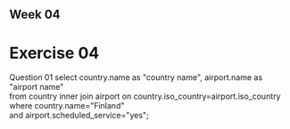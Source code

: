 ## Week 04

# Exercise 04

Question 01
select country.name as "country name", airport.name as "airport name" <br>
from country inner join airport on country.iso_country=airport.iso_country<br>
where country.name="Finland" <br>
and airport.scheduled_service="yes";<br>
